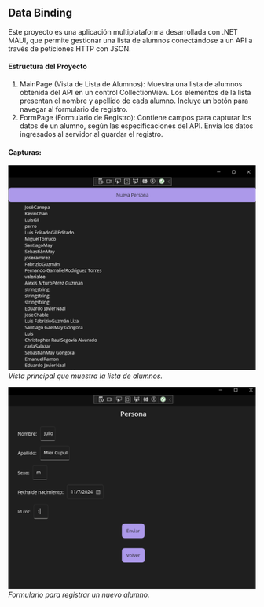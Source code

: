 ## Data Binding
Este proyecto es una aplicación multiplataforma desarrollada con .NET MAUI, que permite gestionar una lista de alumnos conectándose a un API a través de peticiones HTTP con JSON.

#### Estructura del Proyecto
1. MainPage (Vista de Lista de Alumnos):
Muestra una lista de alumnos obtenida del API en un control CollectionView.
Los elementos de la lista presentan el nombre y apellido de cada alumno.
Incluye un botón para navegar al formulario de registro.
2. FormPage (Formulario de Registro):
Contiene campos para capturar los datos de un alumno, según las especificaciones del API.
Envía los datos ingresados al servidor al guardar el registro.

#### Capturas:
![Primera vista](imagenes/vista.png)
*Vista principal que muestra la lista de alumnos.*

![Formulario Persona](imagenes/formulario.png)
*Formulario para registrar un nuevo alumno.*